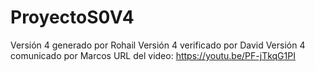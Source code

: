 # ProyectoS0V4

Versión 4 generado por Rohail Versión 4 verificado por David Versión 4 comunicado por Marcos URL del video: https://youtu.be/PF-jTkqG1PI
